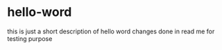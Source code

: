 # hello-word
this is just a short description of hello word
changes done in read me for testing purpose
